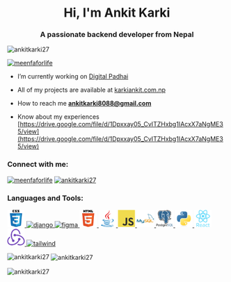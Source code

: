 <h1 align="center">Hi, I'm Ankit Karki</h1>
<h3 align="center">A passionate backend developer from Nepal</h3>

<p align="left"> <img src="https://komarev.com/ghpvc/?username=ankitkarki27&label=Profile%20views&color=0e75b6&style=flat" alt="ankitkarki27" /> </p>

<p align="left"> <a href="https://twitter.com/meenfaforlife" target="blank"><img src="https://img.shields.io/twitter/follow/meenfaforlife?logo=twitter&style=for-the-badge" alt="meenfaforlife" /></a> </p>

- I’m currently working on [Digital Padhai](https://github.com/ankitkarki27/eLearning-Platform-django-react.git)

- All of my projects are available at [karkiankit.com.np](karkiankit.com.np)

- How to reach me **ankitkarki8088@gmail.com**

- Know about my experiences [https://drive.google.com/file/d/1Dpxxay05_CvITZHxbg1IAcxX7aNgME35/view](https://drive.google.com/file/d/1Dpxxay05_CvITZHxbg1IAcxX7aNgME35/view)

<h3 align="left">Connect with me:</h3>
<p align="left">
<a href="https://twitter.com/meenfaforlife" target="blank"><img align="center" src="https://raw.githubusercontent.com/rahuldkjain/github-profile-readme-generator/master/src/images/icons/Social/twitter.svg" alt="meenfaforlife" height="30" width="40" /></a>
<a href="https://linkedin.com/in/ankitkarki27" target="blank"><img align="center" src="https://raw.githubusercontent.com/rahuldkjain/github-profile-readme-generator/master/src/images/icons/Social/linked-in-alt.svg" alt="ankitkarki27" height="30" width="40" /></a>
</p>

<h3 align="left">Languages and Tools:</h3>
<p align="left"> <a href="https://www.w3schools.com/css/" target="_blank" rel="noreferrer"> <img src="https://raw.githubusercontent.com/devicons/devicon/master/icons/css3/css3-original-wordmark.svg" alt="css3" width="40" height="40"/> </a> <a href="https://www.djangoproject.com/" target="_blank" rel="noreferrer"> <img src="https://cdn.worldvectorlogo.com/logos/django.svg" alt="django" width="40" height="40"/> </a> <a href="https://www.figma.com/" target="_blank" rel="noreferrer"> <img src="https://www.vectorlogo.zone/logos/figma/figma-icon.svg" alt="figma" width="40" height="40"/> </a> <a href="https://www.w3.org/html/" target="_blank" rel="noreferrer"> <img src="https://raw.githubusercontent.com/devicons/devicon/master/icons/html5/html5-original-wordmark.svg" alt="html5" width="40" height="40"/> </a> <a href="https://www.java.com" target="_blank" rel="noreferrer"> <img src="https://raw.githubusercontent.com/devicons/devicon/master/icons/java/java-original.svg" alt="java" width="40" height="40"/> </a> <a href="https://developer.mozilla.org/en-US/docs/Web/JavaScript" target="_blank" rel="noreferrer"> <img src="https://raw.githubusercontent.com/devicons/devicon/master/icons/javascript/javascript-original.svg" alt="javascript" width="40" height="40"/> </a> <a href="https://www.mysql.com/" target="_blank" rel="noreferrer"> <img src="https://raw.githubusercontent.com/devicons/devicon/master/icons/mysql/mysql-original-wordmark.svg" alt="mysql" width="40" height="40"/> </a> <a href="https://www.postgresql.org" target="_blank" rel="noreferrer"> <img src="https://raw.githubusercontent.com/devicons/devicon/master/icons/postgresql/postgresql-original-wordmark.svg" alt="postgresql" width="40" height="40"/> </a> <a href="https://www.python.org" target="_blank" rel="noreferrer"> <img src="https://raw.githubusercontent.com/devicons/devicon/master/icons/python/python-original.svg" alt="python" width="40" height="40"/> </a> <a href="https://reactjs.org/" target="_blank" rel="noreferrer"> <img src="https://raw.githubusercontent.com/devicons/devicon/master/icons/react/react-original-wordmark.svg" alt="react" width="40" height="40"/> </a> <a href="https://redux.js.org" target="_blank" rel="noreferrer"> <img src="https://raw.githubusercontent.com/devicons/devicon/master/icons/redux/redux-original.svg" alt="redux" width="40" height="40"/> </a> <a href="https://tailwindcss.com/" target="_blank" rel="noreferrer"> <img src="https://www.vectorlogo.zone/logos/tailwindcss/tailwindcss-icon.svg" alt="tailwind" width="40" height="40"/> </a> </p>

<p><img align="left" src="https://github-readme-stats.vercel.app/api/top-langs?username=ankitkarki27&show_icons=true&locale=en&layout=compact" alt="ankitkarki27" /></p>

<p>&nbsp;<img align="center" src="https://github-readme-stats.vercel.app/api?username=ankitkarki27&show_icons=true&locale=en" alt="ankitkarki27" /></p>

<p><img align="center" src="https://github-readme-streak-stats.herokuapp.com/?user=ankitkarki27&" alt="ankitkarki27" /></p>
